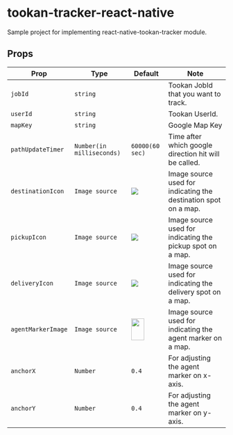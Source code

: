 # tookan-tracker-react-native
Sample project for implementing react-native-tookan-tracker module.

## Props

| Prop | Type | Default | Note |
|---|---|---|---|
| `jobId` | `string` |  | Tookan JobId that you want to track.
| `userId` | `string` |  | Tookan UserId.
| `mapKey` | `string` |  | Google Map Key
| `pathUpdateTimer` | `Number(in milliseconds)` | `60000(60 sec)` | Time after which google direction hit will be called.
| `destinationIcon` |  `Image source`  |  <img src="https://tookan.s3.amazonaws.com/task_images/kkhZ1583400432821-nodemodulesreactnativetookantrackercommonimagesarriveddeliverycopy.png" />  |  Image source used for indicating the destination spot on a map.
| `pickupIcon` |  `Image source`  |  <img src="https://tookan.s3.amazonaws.com/task_images/oEvb1583400400836-nodemodulesreactnativetookantrackercommonimagesarrivedpickup.png" /> |  Image source used for indicating the pickup spot on a map.
| `deliveryIcon` | `Image source`  | <img src="https://tookan.s3.amazonaws.com/task_images/kkhZ1583400432821-nodemodulesreactnativetookantrackercommonimagesarriveddeliverycopy.png" />  | Image source used for indicating the delivery spot on a map.
| `agentMarkerImage` | `Image source` | <img style="width:30px;height:50px;" src="https://tookan.s3.amazonaws.com/task_images/P5Gi1583400484958-icmarker.png" />  | Image source used for indicating the agent marker on a map.
| `anchorX` | `Number` | `0.4` | For adjusting the agent marker on x-axis.
| `anchorY` | `Number` | `0.4` | For adjusting the agent marker on y-axis.
